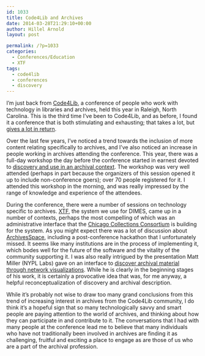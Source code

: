 ```yaml
---
id: 1033
title: Code4Lib and Archives
date: 2014-03-28T21:29:10+00:00
author: Hillel Arnold
layout: post

permalink: /?p=1033
categories:
  - Conferences/Education
  - XTF
tags:
  - code4lib
  - conferences
  - discovery
---
```

I’m just back from <a href="http://code4lib.org/conference/2014/" target="_blank">Code4Lib</a>, a conference of people who work with technology in libraries and archives, held this year in Raleigh, North Carolina. This is the third time I’ve been to Code4Lib, and as before, I found it a conference that is both stimulating and exhausting; that takes a lot, but <a href="https://twitter.com/helrond/status/449293571309715456" target="_blank">gives a lot in return</a>.<!--more-->

Over the last few years, I’ve noticed a trend towards the inclusion of more content relating specifically to archives, and I’ve also noticed an increase in people working in archives attending the conference. This year, there was a full-day workshop the day before the conference started in earnest devoted to <a href="http://wiki.code4lib.org/index.php/2014_preconference_proposals#Archival_discovery_and_use" target="_blank">discovery and use in an archival context</a>. The workshop was very well attended (perhaps in part because the organizers of this session opened it up to include non-conference goers); over 70 people registered for it. I attended this workshop in the morning, and was really impressed by the range of knowledge and experience of the attendees.

During the conference, there were a number of sessions on technology specific to archives. <a href="http://xtf.cdlib.org/" target="_blank">XTF</a>, the system we use for DIMES, came up in a number of contexts, perhaps the most compelling of which was an administrative interface that the <a href="http://chicagocollectionsconsortium.org/" target="_blank">Chicago Collections Consortium</a> is building for the system. As you might expect there was a lot of discussion about <a href="http://archivesspace.org/" target="_blank">ArchivesSpace</a>, including a post-conference hackathon that I unfortunately missed. It seems like many institutions are in the process of implementing it, which bodes well for the future of the software and the vitality of the community supporting it. I was also really intrigued by the presentation Matt Miller (NYPL Labs) gave on an interface to <a href="http://code4lib.org/conference/2014/miller" target="_blank">discover archival material through network visualizations</a>. While he is clearly in the beginning stages of his work, it is certainly a provocative idea that was, for me anyway, a helpful reconceptualization of discovery and archival description.

While it’s probably not wise to draw too many grand conclusions from this trend of increasing interest in archives from the Code4Lib community, I do think it’s a hopeful sign that so many technologically savvy and smart people are paying attention to the world of archives, and thinking about how they can participate in and contribute to it. The conversations that I had with many people at the conference lead me to believe that many individuals who have not traditionally been involved in archives are finding it as challenging, fruitful and exciting a place to engage as are those of us who are a part of the archival profession.